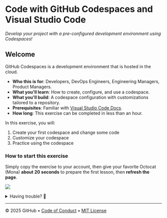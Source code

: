 # Code with GitHub Codespaces and Visual Studio Code

_Develop your project with a pre-configured development environment using Codespaces!_

## Welcome

GitHub Codespaces is a development environment that is hosted in the cloud.

- **Who this is for**: Developers, DevOps Engineers, Engineering Managers, Product Managers.
- **What you'll learn**: How to create, configure, and use a codespace.
- **What you'll build**: A codespace configuration with customizations tailored to a repository.
- **Prerequisites**: Familiar with [Visual Studio Code Docs](https://code.visualstudio.com/docs).
- **How long**: This exercise can be completed in less than an hour.

In this exercise, you will:

1. Create your first codespace and change some code
1. Customize your codespace
1. Practice using the codespace

### How to start this exercise

Simply copy the exercise to your account, then give your favorite Octocat (Mona) **about 20 seconds** to prepare the first lesson, then **refresh the page**.

[![](https://img.shields.io/badge/Copy%20Exercise-%E2%86%92-1f883d?style=for-the-badge&logo=github&labelColor=197935)](https://github.com/new?template_owner=skills-dev&template_name=code-with-codespaces&owner=%40me&name=skills-code-with-codespaces&description=Exercise:+Code+with+Codespaces&visibility=public)

<details>
<summary>Having trouble? 🤷</summary><br/>

When copying the exercise, we recommend the following settings:

- For owner, choose your personal account or an organization to host the repository.
- We recommend creating a public repository, as private repositories will [use Actions minutes](https://docs.github.com/en/billing/managing-billing-for-github-actions/about-billing-for-github-actions).

If the exercise isn't ready in 20 seconds:

1. After your new repository is created, wait about 20 seconds, then refresh the page.
2. Follow the step-by-step instructions in the issue created in your repository.
3. If the page doesn't refresh automatically, please check the [Actions](../../actions) tab.
   - Check to see if a job is running. Sometimes it simply takes a bit longer.
   - If the page shows a failed job, please submit an issue. Nice, you found a bug! 🐛

</details>

---

&copy; 2025 GitHub &bull; [Code of Conduct](https://www.contributor-covenant.org/version/2/1/code_of_conduct/code_of_conduct.md) &bull; [MIT License](https://gh.io/mit)
